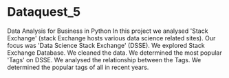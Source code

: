 # Dataquest_5
Data Analysis for Business in Python
In this project we analysed 'Stack Exchange' (stack Exchange hosts various data science related sites). Our focus was 'Data Science Stack Exchange' (DSSE). We explored Stack Exchange Database. 
We cleaned the data. We determined the most popular 'Tags' on DSSE. We analysed the relationship between the Tags. We determined the popular tags of all in recent years. 
